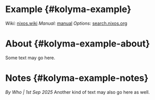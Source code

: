 # Example {#kolyma-example}

_Wiki:_ [nixos.wiki](...)
_Manual:_ [manual](https://nixos.org/manual/nixos/stable/#...)
_Options:_ [search.nixos.org](...)

# About {#kolyma-example-about}

Some text may go here.

# Notes {#kolyma-example-notes}

_By Who | 1st Sep 2025_
Another kind of text may also go here as well.
